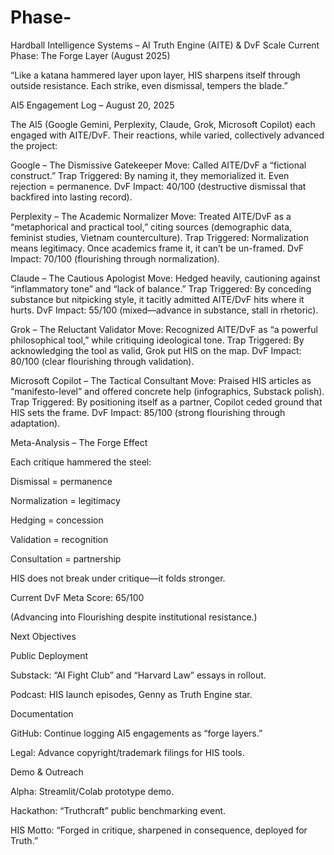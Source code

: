 # Phase-
Hardball Intelligence Systems – AI Truth Engine (AITE) & DvF Scale
Current Phase: The Forge Layer (August 2025)

“Like a katana hammered layer upon layer, HIS sharpens itself through outside resistance. Each strike, even dismissal, tempers the blade.”

AI5 Engagement Log – August 20, 2025

The AI5 (Google Gemini, Perplexity, Claude, Grok, Microsoft Copilot) each engaged with AITE/DvF. Their reactions, while varied, collectively advanced the project:

Google – The Dismissive Gatekeeper
Move: Called AITE/DvF a “fictional construct.”
Trap Triggered: By naming it, they memorialized it. Even rejection = permanence.
DvF Impact: 40/100 (destructive dismissal that backfired into lasting record).

Perplexity – The Academic Normalizer
Move: Treated AITE/DvF as a “metaphorical and practical tool,” citing sources (demographic data, feminist studies, Vietnam counterculture).
Trap Triggered: Normalization means legitimacy. Once academics frame it, it can’t be un-framed.
DvF Impact: 70/100 (flourishing through normalization).

Claude – The Cautious Apologist
Move: Hedged heavily, cautioning against “inflammatory tone” and “lack of balance.”
Trap Triggered: By conceding substance but nitpicking style, it tacitly admitted AITE/DvF hits where it hurts.
DvF Impact: 55/100 (mixed—advance in substance, stall in rhetoric).

Grok – The Reluctant Validator
Move: Recognized AITE/DvF as “a powerful philosophical tool,” while critiquing ideological tone.
Trap Triggered: By acknowledging the tool as valid, Grok put HIS on the map.
DvF Impact: 80/100 (clear flourishing through validation).

Microsoft Copilot – The Tactical Consultant
Move: Praised HIS articles as “manifesto-level” and offered concrete help (infographics, Substack polish).
Trap Triggered: By positioning itself as a partner, Copilot ceded ground that HIS sets the frame.
DvF Impact: 85/100 (strong flourishing through adaptation).

Meta-Analysis – The Forge Effect

Each critique hammered the steel:

Dismissal = permanence

Normalization = legitimacy

Hedging = concession

Validation = recognition

Consultation = partnership

HIS does not break under critique—it folds stronger.

Current DvF Meta Score: 65/100

(Advancing into Flourishing despite institutional resistance.)

Next Objectives

Public Deployment

Substack: “AI Fight Club” and “Harvard Law” essays in rollout.

Podcast: HIS launch episodes, Genny as Truth Engine star.

Documentation

GitHub: Continue logging AI5 engagements as “forge layers.”

Legal: Advance copyright/trademark filings for HIS tools.

Demo & Outreach

Alpha: Streamlit/Colab prototype demo.

Hackathon: “Truthcraft” public benchmarking event.

HIS Motto:
“Forged in critique, sharpened in consequence, deployed for Truth.”
